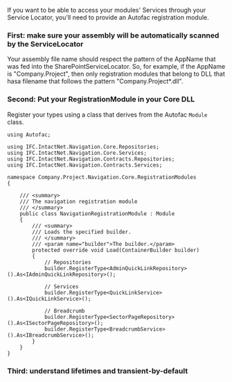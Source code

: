 If you want to be able to access your modules' Services through your Service Locator, you'll need to provide an Autofac registration module.

### First: make sure your assembly will be automatically scanned by the ServiceLocator

Your assembly file name should respect the pattern of the AppName that was fed into the SharePointServiceLocator. So, for example, if the AppName is "Company.Project", then only registration modules that belong to DLL that hasa filename that follows the pattern "Company.Project*.dll".

### Second: Put your RegistrationModule in your Core DLL

Register your types using a class that derives from the Autofac ```Module``` class.

```
using Autofac;

using IFC.IntactNet.Navigation.Core.Repositories;
using IFC.IntactNet.Navigation.Core.Services;
using IFC.IntactNet.Navigation.Contracts.Repositories;
using IFC.IntactNet.Navigation.Contracts.Services;

namespace Company.Project.Navigation.Core.RegistrationModules
{

    /// <summary>
    /// The navigation registration module
    /// </summary>
    public class NavigationRegistrationModule : Module
    {
        /// <summary>
        /// Loads the specified builder.
        /// </summary>
        /// <param name="builder">The builder.</param>
        protected override void Load(ContainerBuilder builder)
        {
            // Repositories
            builder.RegisterType<AdminQuickLinkRepository>().As<IAdminQuickLinkRepository>();

            // Services
            builder.RegisterType<QuickLinkService>().As<IQuickLinkService>();

            // Breadcrumb
            builder.RegisterType<SectorPageRepository>().As<ISectorPageRepository>();
            builder.RegisterType<BreadcrumbService>().As<IBreadcrumbService>();
        }
    }
}
```

### Third: understand lifetimes and transient-by-default



